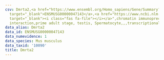 ```yaml
---
csv: Dmrta2,<a href="https://www.ensembl.org/Homo_sapiens/Gene/Summary?db=core;g=ENSMUSG00000047143"
  target="_blank">ENSMUSG00000047143</a>,<a href="https://www.ncbi.nlm.nih.gov/pubmed/25450459"
  target="_blank"><i class="fas fa-file"></i></a>",chromatin immunoprecipitation assay,direct
  interaction,prime adult stage, testis, Spermatocyte,,,transcriptional regulation,
data_alias: Dmrta2
data_id: ENSMUSG00000047143
data_numevidence: 1
data_species: Mus musculus
data_taxid: '10090'
title: Dmrta2
---
```

